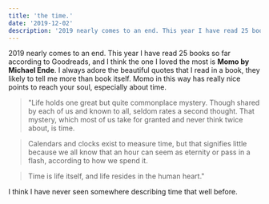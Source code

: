 ```yaml
---
title: 'the time.'
date: '2019-12-02'
description: '2019 nearly comes to an end. This year I have read 25 books, and I think the one I loved the most is Momo by Michael Ende.'
---
```


2019 nearly comes to an end. This year I have read 25 books so far according to Goodreads, and I think the one I loved the most is **Momo by Michael Ende**. I always adore the beautiful quotes that I read in a book, they likely to tell me more than book itself. Momo in this way has really nice points to reach your soul, especially about time.

> "Life holds one great but quite commonplace mystery. Though shared by each of us and known to all, seldom rates a second thought. That mystery, which most of us take for granted and never think twice about, is time.

> Calendars and clocks exist to measure time, but that signifies little because we all know that an hour can seem as eternity or pass in a flash, according to how we spend it.

> Time is life itself, and life resides in the human heart."

I think I have never seen somewhere describing time that well before.